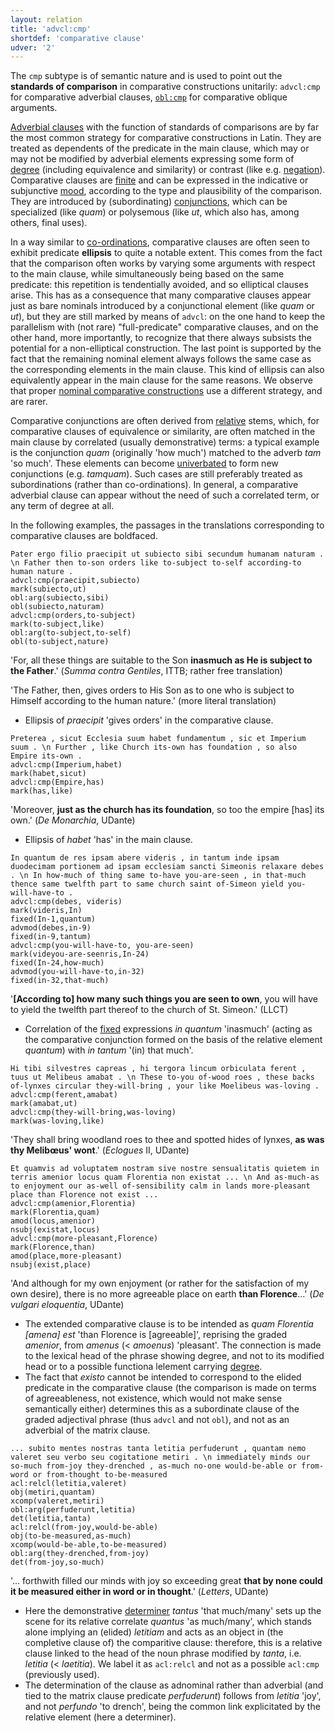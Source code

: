```yaml
---
layout: relation
title: 'advcl:cmp'
shortdef: 'comparative clause'
udver: '2'
---
```


The `cmp` subtype is of semantic nature and is used to point out the **standards of comparison** in comparative constructions unitarily: `advcl:cmp` for comparative adverbial clauses, [`obl:cmp`](la-dep/obl-cmp) for comparative oblique arguments.

[Adverbial clauses](la-dep/advcl) with the function of standards of comparisons are by far the most common strategy for comparative constructions in Latin. They are treated as dependents of the predicate in the main clause, which may or may not be modified by adverbial elements expressing some form of [degree](la-feat/Degree) (including equivalence and similarity) or contrast (like e.g. [negation](la-feat/Polarity)). Comparative clauses are [finite](la-feat/VerbForm) and can be expressed in the indicative or subjunctive [mood](la-feat/Mood), according to the type and plausibility of the comparison. They are introduced by (subordinating) [conjunctions](la-pos/SCONJ), which can be specialized (like *quam*) or polysemous (like *ut*, which also has, among others, final uses).

In a way similar to [co-ordinations](la-dep/conj), comparative clauses are often seen to exhibit predicate **ellipsis** to quite a notable extent. This comes from the fact that the comparison often works by varying some arguments with respect to the main clause, while simultaneously being based on the same predicate: this repetition is tendentially avoided, and so elliptical clauses arise. This has as a consequence that many comparative clauses appear just as bare nominals introduced by a conjunctional element (like *quam* or *ut*), but they are still marked by means of `advcl`: on the one hand to keep the parallelism with (not rare) "full-predicate" comparative clauses, and on the other hand, more importantly, to recognize that there always subsists the potential for a non-elliptical construction. The last point is supported by the fact that the remaining nominal element always follows the same case as the corresponding elements in the main clause. This kind of ellipsis can also equivalently appear in the main clause for the same reasons. We observe that proper [nominal comparative constructions](la-feat/obl-cmp) use a different strategy, and are rarer.

Comparative conjunctions are often derived from [relative](la-feat/PronType) stems, which, for comparative clauses of equivalence or similarity, are often matched in the main clause by correlated (usually demonstrative) terms: a typical example is the conjunction *quam* (originally 'how much') matched to the adverb *tam* 'so much'. These elements can become [univerbated](la-feat/Compound) to form new conjunctions (e.g. *tamquam*). Such cases are still preferably treated as subordinations (rather than co-ordinations). In general, a comparative adverbial clause can appear without the need of such a correlated term, or any term of degree at all.

In the following examples, the passages in the translations corresponding to comparative clauses are boldfaced.

~~~ sdparse
Pater ergo filio praecipit ut subiecto sibi secundum humanam naturam . \n Father then to-son orders like to-subject to-self according-to human nature . 
advcl:cmp(praecipit,subiecto)
mark(subiecto,ut)
obl:arg(subiecto,sibi)
obl(subiecto,naturam)
advcl:cmp(orders,to-subject)
mark(to-subject,like)
obl:arg(to-subject,to-self)
obl(to-subject,nature)
~~~

'For, all these things are suitable to the Son **inasmuch as He is subject to the Father**.' (*Summa contra Gentiles*, ITTB; rather free translation)

'The Father, then, gives orders to His Son as to one who is subject to Himself according to the human nature.' (more literal translation)

* Ellipsis of *praecipit* 'gives orders' in the comparative clause.

~~~ sdparse
Preterea , sicut Ecclesia suum habet fundamentum , sic et Imperium suum . \n Further , like Church its-own has foundation , so also Empire its-own .
advcl:cmp(Imperium,habet)
mark(habet,sicut)
advcl:cmp(Empire,has)
mark(has,like)
~~~

'Moreover, **just as the church has its foundation**, so too the empire [has] its own.' (*De Monarchia*, UDante)

* Ellipsis of *habet* 'has' in the main clause.

~~~ sdparse
In quantum de res ipsam abere videris , in tantum inde ipsam duodecimam portionem ad ipsam ecclesiam sancti Simeonis relaxare debes . \n In how-much of thing same to-have you-are-seen , in that-much thence same twelfth part to same church saint of-Simeon yield you-will-have-to .
advcl:cmp(debes, videris)
mark(videris,In)
fixed(In-1,quantum)
advmod(debes,in-9)
fixed(in-9,tantum)
advcl:cmp(you-will-have-to, you-are-seen)
mark(videyou-are-seenris,In-24)
fixed(In-24,how-much)
advmod(you-will-have-to,in-32)
fixed(in-32,that-much)
~~~

'**[According to] how many such things you are seen to own**, you will have to yield the twelfth part thereof to the church of St. Simeon.' (LLCT)

* Correlation of the [fixed](la-dep/fixed) expressions *in quantum* 'inasmuch' (acting as the comparative conjunction formed on the basis of the relative element *quantum*) with *in tantum* '(in) that much'.

~~~ sdparse
Hi tibi silvestres capreas , hi tergora lincum orbiculata ferent , tuus ut Melibeus amabat . \n These to-you of-wood roes , these backs of-lynxes circular they-will-bring , your like Moelibeus was-loving . 
advcl:cmp(ferent,amabat)
mark(amabat,ut)
advcl:cmp(they-will-bring,was-loving)
mark(was-loving,like)
~~~

'They shall bring woodland roes to thee and spotted hides
of lynxes, **as was thy Melibœus' wont**.' (*Eclogues* II, UDante)

~~~ sdparse
Et quamvis ad voluptatem nostram sive nostre sensualitatis quietem in terris amenior locus quam Florentia non existat ... \n And as-much-as to enjoyment our as-well of-sensibility calm in lands more-pleasant place than Florence not exist ...
advcl:cmp(amenior,Florentia)
mark(Florentia,quam)
amod(locus,amenior)
nsubj(existat,locus)
advcl:cmp(more-pleasant,Florence)
mark(Florence,than)
amod(place,more-pleasant)
nsubj(exist,place)
~~~

'And although for my own enjoyment (or rather for the satisfaction of my own desire), there is no more agreeable place on earth **than Florence**...' (*De vulgari eloquentia*, UDante)

* The extended comparative clause is to be intended as *quam Florentia [amena] est* 'than Florence is [agreeable]', reprising the graded *amenior*, from *amenus* (< *amoenus*) 'pleasant'. The connection is made to the lexical head of the phrase showing degree, and not to its modified head or to a possible functiona lelement carrying [degree](la-feat/Degree).
* The fact that *existo* cannot be intended to correspond to the elided predicate in the comparative clause (the comparison is made on terms of agreeableness, not existence, which would not make sense semantically either) determines this as a subordinate clause of the graded adjectival phrase (thus `advcl` and not `obl`), and not as an adverbial of the matrix clause.

~~~ sdparse
... subito mentes nostras tanta letitia perfuderunt , quantam nemo valeret seu verbo seu cogitatione metiri . \n immediately minds our so-much from-joy they-drenched , as-much no-one would-be-able or from-word or from-thought to-be-measured 
acl:relcl(letitia,valeret)
obj(metiri,quantam)
xcomp(valeret,metiri)
obl:arg(perfuderunt,letitia)
det(letitia,tanta)
acl:relcl(from-joy,would-be-able)
obj(to-be-measured,as-much)
xcomp(would-be-able,to-be-measured)
obl:arg(they-drenched,from-joy)
det(from-joy,so-much)

~~~

'... forthwith filled our minds with joy so exceeding great **that by none could it be measured either in word or in thought**.' (*Letters*, UDante)

* Here the demonstrative [determiner](la-pos/DET) *tantus* 'that much/many' sets up the scene for its relative correlate *quantus* 'as much/many', which stands alone implying an (elided) *letitiam* and acts as an object in (the completive clause of) the comparitive clause: therefore, this is a relative clause linked to the head of the noun phrase modified by *tanta*, i.e. *letitia* (< *laetitia*). We label it as `acl:relcl` and not as a possible `acl:cmp` (previously used).
* The determination of the clause as adnominal rather than adverbial (and tied to the matrix clause predicate *perfuderunt*) follows from *letitia* 'joy', and not *perfundo* 'to drench', being the common link explicitated by the relative element (here a determiner).



<!-- Interlanguage links updated Po lis 14 15:35:04 CET 2022 -->
